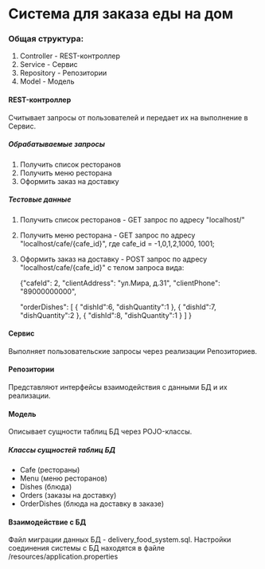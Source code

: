 # Система для заказа еды на дом

### Общая структура:
1. Controller - REST-контроллер
2. Service - Сервис  
3. Repository - Репозитории  
4. Model - Модель

#### REST-контроллер
Cчитывает запросы от пользователей и передает их на выполнение в Сервис.

##### Обрабатываемые запросы
1. Получить список ресторанов 
2. Получить меню ресторана
3. Оформить заказ на доставку

##### Тестовые данные
1. Получить список ресторанов - GET запрос по адресу "localhost/"
2. Получить меню ресторана - GET запрос по адресу "localhost/cafe/{cafe_id}", где cafe_id = -1,0,1,2,1000, 1001;
3. Оформить заказ на доставку - POST запрос по адресу "localhost/cafe/{cafe_id}" с телом запроса вида:

   {"cafeId": 2,
   "clientAddress": "ул.Мира, д.31",
   "clientPhone": "89000000000",

   "orderDishes": [
   {
   "dishId":6,
   "dishQuantity":1
   },
   {
   "dishId":7,
   "dishQuantity":2
   },
   {
   "dishId":8,
   "dishQuantity":1
   }
   ]
   }


#### Сервис
Выполняет пользовательские запросы через реализации Репозиториев.

#### Репозитории 
Представляют интерфейсы взаимодействия с данными БД и их реализации.

#### Модель
Описывает сущности таблиц БД через POJO-классы.

##### Классы сущностей таблиц БД
- Cafe (рестораны)
- Menu (меню ресторанов)
- Dishes (блюда)
- Orders (заказы на доставку)
- OrderDishes (блюда на доставку в заказе)

#### Взаимодействие с БД 
Файл миграции данных БД - delivery_food_system.sql. 
Настройки соединения системы с БД находятся в файле /resources/application.properties



